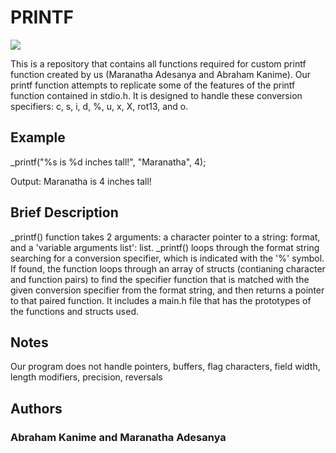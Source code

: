 # PRINTF
<p align="left">

<img src="https://user-images.githubusercontent.com/111146026/196436282-027f9cee-998b-4780-beb3-d4eb943a4718.png">

</p>

This is a repository that contains all functions required for custom printf function created by us (Maranatha Adesanya and Abraham Kanime). Our printf function attempts to replicate some of the features of the printf function contained in stdio.h. It is designed to handle these conversion specifiers: c, s, i, d, %, u, x, X, rot13, and o.

## Example

_printf("%s is %d inches tall!", "Maranatha", 4);

Output: Maranatha is 4 inches tall!

## Brief Description

_printf() function takes 2 arguments: a character pointer to a string: format, and a 'variable arguments list': list. _printf() loops through the format string searching for a conversion specifier, which is indicated with the '%' symbol. If found, the function loops through an array of structs (contianing character and function pairs) to find the specifier function that is matched with the given conversion specifier from the format string, and then returns a pointer to that paired function. It includes a main.h file that has the prototypes of the functions and structs used.

## Notes

Our program does not handle pointers, buffers, flag characters, field width, length modifiers, precision, reversals

## Authors

### Abraham Kanime and Maranatha Adesanya

